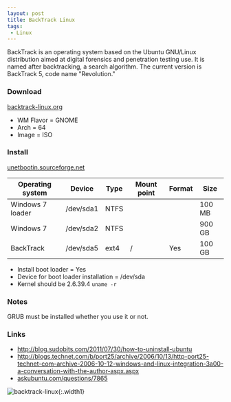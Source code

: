 ```yaml
---
layout: post
title: BackTrack Linux
tags:
 - Linux
---
```


BackTrack is an operating system based on the Ubuntu GNU/Linux distribution
aimed at digital forensics and penetration testing use. It is named after
backtracking, a search algorithm. The current version is BackTrack 5, code name
"Revolution."

### Download
[backtrack-linux.org](http://backtrack-linux.org)

* WM Flavor = GNOME
* Arch = 64
* Image = ISO

### Install
[unetbootin.sourceforge.net](http://unetbootin.sourceforge.net)

**Operating system** | **Device** | **Type** | **Mount point** | **Format** | **Size**
---------------------|------------|----------|-----------------|------------|---------
Windows 7 loader     | /dev/sda1  | NTFS     | <!---->         | <!---->    | 100 MB
Windows 7            | /dev/sda2  | NTFS     | <!---->         | <!---->    | 900 GB
BackTrack            | /dev/sda5  | ext4     | /               | Yes        | 100 GB

* Install boot loader = Yes
* Device for boot loader installation = /dev/sda
* Kernel should be 2.6.39.4
`uname -r`

### Notes
GRUB must be installed whether you use it or not.

### Links
* <http://blog.sudobits.com/2011/07/30/how-to-uninstall-ubuntu>
* <http://blogs.technet.com/b/port25/archive/2006/10/13/http-port25-technet-com-archive-2006-10-12-windows-and-linux-integration-3a00-a-conversation-with-the-author-aspx.aspx>
* [askubuntu.com/questions/7865](http://askubuntu.com/questions/7865)

![backtrack-linux](/img/2011/backtrack-linux.png){:.width1}
